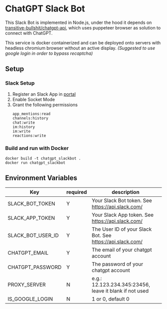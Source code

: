 # ChatGPT Slack Bot

This Slack Bot is implemented in Node.js, under the hood it depends on [transitive-bullshit/chatgpt-api](https://github.com/transitive-bullshit/chatgpt-api), which uses puppeteer browser as solution to connect with ChatGPT.

This service is docker containerized and can be deployed onto servers with headless chromium browser without an active display. _(Suggested to use google login in order to bypass recaptcha)_

## Setup

### Slack Setup
1. Register an Slack App in [portal](https://api.slack.com/apps)
2. Enable Socket Mode
3. Grant the following permissions
    ```
    app_mentions:read
    channels:history
    chat:write
    im:history
    im:write
    reactions:write
    ```

### Build and run with Docker
```
docker build -t chatgpt_slackbot .
docker run chatgpt_slackbot
```

## Environment Variables
|Key|required|description|
|--|--|--|
|SLACK_BOT_TOKEN|Y|Your Slack Bot token. See https://api.slack.com/|
|SLACK_APP_TOKEN|Y|Your Slack App token. See https://api.slack.com/|
|SLACK_BOT_USER_ID|Y|The User ID of your Slack Bot. See https://api.slack.com/|
|CHATGPT_EMAIL|Y|The email of your chatgpt account|
|CHATGPT_PASSWORD|Y|The password of your chatgpt account|
|PROXY_SERVER|N|e.g.: 12.123.234.345:23456, leave it blank if not used|
|IS_GOOGLE_LOGIN|N|1 or 0, default 0|
